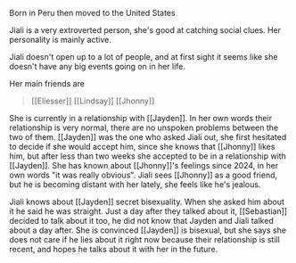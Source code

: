 Born in Peru then moved to the United States

Jiali is a very extroverted person, she's good at catching social clues. Her personality is mainly active.

Jiali doesn't open up to a lot of people, and at first sight it seems like she doesn't have any big events going on in her life.

Her main friends are

> [[Eliesser]]
> [[Lindsay]]
> [[Jhonny]]

She is currently in a relationship with [[Jayden]]. In her own words their relationship is very normal, there are no unspoken problems between the two of them. [[Jayden]] was the one who asked Jiali out, she first hesitated to decide if she would accept him, since she knows that [[Jhonny]] likes him, but after less than two weeks she accepted to be in a relationship with [[Jayden]]. She has known about [[Jhonny]]'s feelings since 2024, in her own words "it was really obvious". Jiali sees [[Jhonny]] as a good friend, but he is becoming distant with her lately, she feels like he's jealous.

Jiali knows about [[Jayden]] secret bisexuality. When she asked him about it he said he was straight. Just a day after they talked about it, [[Sebastian]] decided to talk about it too, he did not know that Jayden and Jiali talked about a day after. She is convinced [[Jayden]] is bisexual, but she says she does not care if he lies about it right now because their relationship is still recent, and hopes he talks about it with her in the future.